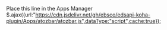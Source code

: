 Place this line in the Apps Manager
$.ajax({url:"https://cdn.jsdelivr.net/gh/ebsco/edsapi-koha-plugin/Apps/atozbar/atozbar.js",dataType:"script",cache:true});